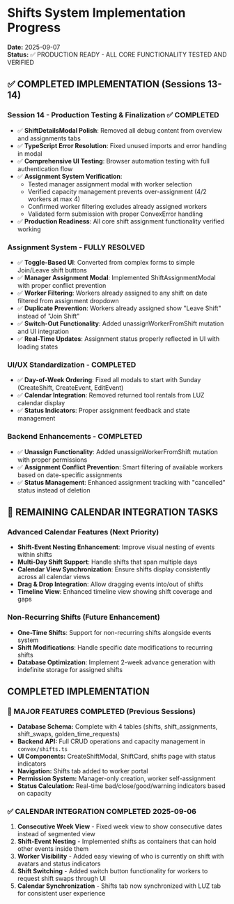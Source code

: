 # Shifts System Implementation Progress

**Date:** 2025-09-07  
**Status:** ✅ PRODUCTION READY - ALL CORE FUNCTIONALITY TESTED AND VERIFIED  

## ✅ COMPLETED IMPLEMENTATION (Sessions 13-14)

### **Session 14 - Production Testing & Finalization** ✅ COMPLETED
- ✅ **ShiftDetailsModal Polish**: Removed all debug content from overview and assignments tabs
- ✅ **TypeScript Error Resolution**: Fixed unused imports and error handling in modal
- ✅ **Comprehensive UI Testing**: Browser automation testing with full authentication flow
- ✅ **Assignment System Verification**: 
  - Tested manager assignment modal with worker selection
  - Verified capacity management prevents over-assignment (4/2 workers at max 4)
  - Confirmed worker filtering excludes already assigned workers
  - Validated form submission with proper ConvexError handling
- ✅ **Production Readiness**: All core shift assignment functionality verified working

### **Assignment System - FULLY RESOLVED** 
- ✅ **Toggle-Based UI**: Converted from complex forms to simple Join/Leave shift buttons
- ✅ **Manager Assignment Modal**: Implemented ShiftAssignmentModal with proper conflict prevention
- ✅ **Worker Filtering**: Workers already assigned to any shift on date filtered from assignment dropdown  
- ✅ **Duplicate Prevention**: Workers already assigned show "Leave Shift" instead of "Join Shift"
- ✅ **Switch-Out Functionality**: Added unassignWorkerFromShift mutation and UI integration
- ✅ **Real-Time Updates**: Assignment status properly reflected in UI with loading states

### **UI/UX Standardization - COMPLETED**
- ✅ **Day-of-Week Ordering**: Fixed all modals to start with Sunday (CreateShift, CreateEvent, EditEvent)
- ✅ **Calendar Integration**: Removed returned tool rentals from LUZ calendar display
- ✅ **Status Indicators**: Proper assignment feedback and state management

### **Backend Enhancements - COMPLETED**
- ✅ **Unassign Functionality**: Added unassignWorkerFromShift mutation with proper permissions
- ✅ **Assignment Conflict Prevention**: Smart filtering of available workers based on date-specific assignments  
- ✅ **Status Management**: Enhanced assignment tracking with "cancelled" status instead of deletion

## 🔄 REMAINING CALENDAR INTEGRATION TASKS

### **Advanced Calendar Features** (Next Priority)
- **Shift-Event Nesting Enhancement**: Improve visual nesting of events within shifts
- **Multi-Day Shift Support**: Handle shifts that span multiple days  
- **Calendar View Synchronization**: Ensure shifts display consistently across all calendar views
- **Drag & Drop Integration**: Allow dragging events into/out of shifts
- **Timeline View**: Enhanced timeline view showing shift coverage and gaps

### **Non-Recurring Shifts** (Future Enhancement)
- **One-Time Shifts**: Support for non-recurring shifts alongside events system
- **Shift Modifications**: Handle specific date modifications to recurring shifts
- **Database Optimization**: Implement 2-week advance generation with indefinite storage for assigned shifts


## COMPLETED IMPLEMENTATION 

### 🚀 MAJOR FEATURES COMPLETED (Previous Sessions)
- **Database Schema:** Complete with 4 tables (shifts, shift_assignments, shift_swaps, golden_time_requests)
- **Backend API:** Full CRUD operations and capacity management in `convex/shifts.ts`
- **UI Components:** CreateShiftModal, ShiftCard, shifts page with status indicators
- **Navigation:** Shifts tab added to worker portal
- **Permission System:** Manager-only creation, worker self-assignment
- **Status Calculation:** Real-time bad/close/good/warning indicators based on capacity

### ✅ CALENDAR INTEGRATION COMPLETED 2025-09-06
1. **Consecutive Week View** - Fixed week view to show consecutive dates instead of segmented view
2. **Shift-Event Nesting** - Implemented shifts as containers that can hold other events inside them
3. **Worker Visibility** - Added easy viewing of who is currently on shift with avatars and status indicators
4. **Shift Switching** - Added switch button functionality for workers to request shift swaps through UI
5. **Calendar Synchronization** - Shifts tab now synchronized with LUZ tab for consistent user experience
